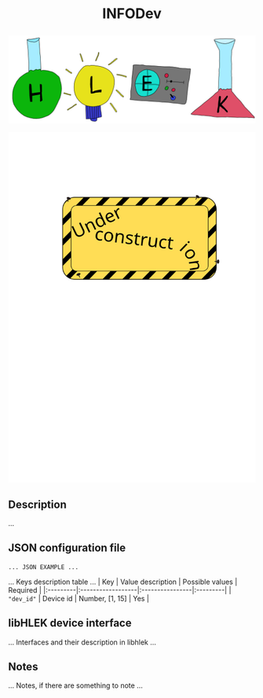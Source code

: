 # <p align="center">INFODev</p>
<p align="center"><img src="../images/hlek.svg"></p>

<p align="center"><img src="../../doc/images/under_construction.svg"></p>

## Description
...

## JSON configuration file

```
... JSON EXAMPLE ...
```

... Keys description table ...
| Key      | Value description | Possible values | Required |
|:---------|:------------------|:----------------|:---------|
| `"dev_id"` | Device id | Number, [1, 15] | Yes |

## libHLEK device interface
... Interfaces and their description in libhlek ...

## Notes
... Notes, if there are something to note ...
